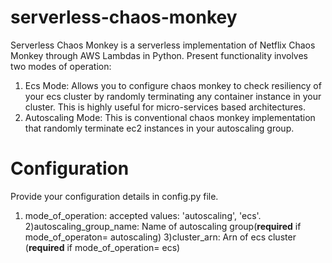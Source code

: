 # serverless-chaos-monkey
Serverless Chaos Monkey is a serverless implementation of Netflix Chaos Monkey through AWS Lambdas in Python.
Present functionality involves two modes of operation:
1) Ecs Mode: Allows you to configure chaos monkey to check resiliency of your ecs cluster by randomly terminating any container instance in your cluster. This is highly useful for micro-services based architectures.
2) Autoscaling Mode: This is conventional chaos monkey implementation that randomly terminate ec2 instances in your autoscaling group. 

# Configuration
Provide your configuration details in config.py file.
1) mode_of_operation: accepted values: 'autoscaling', 'ecs'.
2)autoscaling_group_name: Name of autoscaling group(**required** if mode_of_operaton= autoscaling)
3)cluster_arn: Arn of ecs cluster (**required** if mode_of_operation= ecs)


